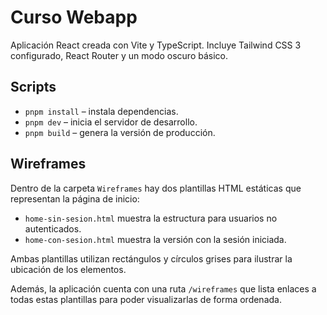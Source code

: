 # Curso Webapp

Aplicación React creada con Vite y TypeScript. Incluye Tailwind CSS 3 configurado, React Router y un modo oscuro básico.

## Scripts

- `pnpm install` – instala dependencias.
- `pnpm dev` – inicia el servidor de desarrollo.
- `pnpm build` – genera la versión de producción.


## Wireframes

Dentro de la carpeta `Wireframes` hay dos plantillas HTML estáticas que representan la página de inicio:

- `home-sin-sesion.html` muestra la estructura para usuarios no autenticados.
- `home-con-sesion.html` muestra la versión con la sesión iniciada.

Ambas plantillas utilizan rectángulos y círculos grises para ilustrar la ubicación de los elementos.

Además, la aplicación cuenta con una ruta `/wireframes` que lista enlaces a todas estas plantillas para poder visualizarlas de forma ordenada.
